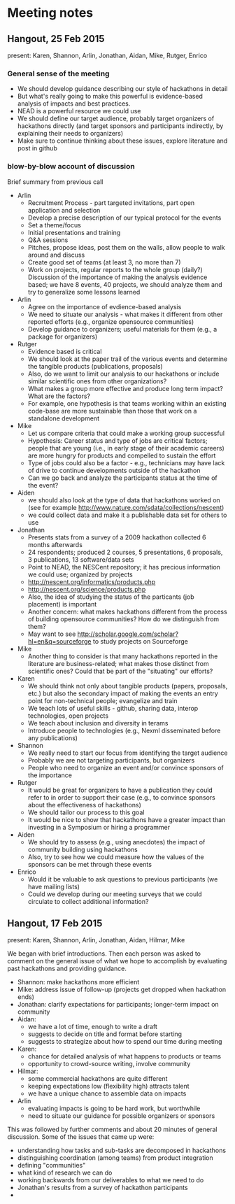 # Meeting notes 



## Hangout, 25 Feb 2015

present: Karen, Shannon, Arlin, Jonathan, Aidan, Mike, Rutger, Enrico

### General sense of the meeting
* We should develop guidance describing our style of hackathons in detail
* But what's really going to make this powerful is evidence-based analysis of impacts and best practices. 
* NEAD is a powerful resource we could use
* We should define our target audience, probably target organizers of hackathons directly (and target sponsors and participants indirectly, by explaining their needs to organizers)
* Make sure to continue thinking about these issues, explore literature and post in github

### blow-by-blow account of discussion
Brief summary from previous call
* Arlin
    * Recruitment Process - part targeted invitations, part open application and selection
    * Develop a precise description of our typical protocol for the events
    * Set a theme/focus
    * Initial presentations and training
    * Q&A sessions 
    * Pitches, propose ideas, post them on the walls, allow people to walk around and discuss
    * Create good set of teams (at least 3, no more than 7)
    * Work on projects, regular reports to the whole group (daily?)
Discussion of the importance of making the analysis evidence based; we have 8 events, 40 projects, we should analyze them and try to generalize some lessons learned
* Arlin
    * Agree on the importance of evdience-based analysis
    * We need to situate our analysis - what makes it different from other reported efforts (e.g., organize opensource communities)
    * Develop guidance to organizers; useful materials for them (e.g., a package for organizers)
* Rutger
    * Evidence based is critical 
    * We should look at the paper trail of the various events and determine the tangible products (publications, proposals)
    * Also, do we want to limit our analysis to our hackathons or include similar scientific ones from other organizations?
    * What makes a group more effective and produce long term impact? What are the factors?
    * For example, one hypothesis is that teams working within an existing code-base are more sustainable than those that work on a standalone development
* Mike 
    * Let us compare criteria that could make a working group successful
    * Hypothesis: Career status and type of jobs are critical factors; people that are young (i.e., in early stage of their academic careers) are more hungry for products and compelled to sustain the effort
    * Type of jobs could also be a factor - e.g., technicians may have lack of drive to continue developments outside of the hackathon
    * Can we go back and analyze the participants status at the time of the event? 
* Aiden
    * we should also look at the type of data that hackathons worked on (see for example http://www.nature.com/sdata/collections/nescent)
    * we could collect data and make it a publishable data set for others to use
* Jonathan
    * Presents stats from a survey of a 2009 hackathon collected 6 months afterwards
    * 24 respondents; produced 2 courses, 5 presentations, 6 proposals, 3 publications, 13 software/data sets
    * Point to NEAD, the NESCent repository; it has precious information we could use; organized by projects
    * http://nescent.org/informatics/products.php
    * http://nescent.org/science/products.php
    * Also, the idea of studying the status of the particants (job placement) is important
    * Another concern: what makes hackathons different from the process of building opensource communities? How do we distinguish from them?
    * May want to see http://scholar.google.com/scholar?hl=en&q=sourceforge to study projects on Sourceforge
* Mike
    * Another thing to consider is that many hackathons reported in the literature are business-related; what makes those distinct from scientific ones? Could that be part of the "situating" our efforts?
* Karen
    * We should think not only about tangible products (papers, proposals, etc.) but also the secondary impact of making the events an entry point for non-technical people; evangelize and train
    * We teach lots of useful skills - github, sharing data, interop technologies, open projects
    * We teach about inclusion and diversity in terams
    * Introduce people to technologies (e.g., Nexml disseminated before any publications)
* Shannon
    * We really need to start our focus from identifying the target audience
    * Probably we are not targeting participants, but organizers
    * People who need to organize an event and/or convince sponsors of the importance
* Rutger
    * It would be great for organizers to have a publication they could refer to in order to support their case (e.g., to convince sponsors about the effectiveness of hackathons)
    * We should tailor our process to this goal
    * It would be nice to show that hackathons have a greater impact than investing in a Symposium or hiring a programmer
* Aiden
    * We should try to assess (e.g., using anecdotes) the impact of community building using hackathons
    * Also, try to see how we could measure how the values of the sponsors can be met through these events
* Enrico
    * Would it be valuable to ask questions to previous participants (we have mailing lists)
    * Could we develop during our meeting surveys that we could circulate to collect additional information?

## Hangout, 17 Feb 2015

present: Karen, Shannon, Arlin, Jonathan, Aidan, Hilmar, Mike 

We began with brief introductions.  Then each person was asked to comment on the general issue of what we hope to accomplish by evaluating past hackathons and providing guidance. 
* Shannon: make hackathons more efficient 
* Mike: address issue of follow-up (projects get dropped when hackathon ends)
* Jonathan: clarify expectations for participants; longer-term impact on community
* Aidan: 
    * we have a lot of time, enough to write a draft 
    * suggests to decide on title and format before starting 
    * suggests to strategize about how to spend our time during meeting 
* Karen: 
    * chance for detailed analysis of what happens to products or teams
    * opportunity to crowd-source writing, involve community 
* Hilmar: 
    * some commercial hackathons are quite different
    * keeping expectations low (flexibility high) attracts talent
    * we have a unique chance to assemble data on impacts 
* Arlin 
    * evaluating impacts is going to be hard work, but worthwhile
    * need to situate our guidance for possible organizers or sponsors 

This was followed by further comments and about 20 minutes of general discussion.  Some of the issues that came up were: 
* understanding how tasks and sub-tasks are decomposed in hackathons
* distinguishing coordination (among teams) from product integration 
* defining "communities"
* what kind of research we can do 
* working backwards from our deliverables to what we need to do 
* Jonathan's results from a survey of hackathon participants 
* 
